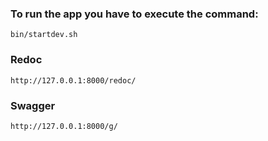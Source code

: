 ### To run the app you have to execute the command:
    bin/startdev.sh

### Redoc 
    http://127.0.0.1:8000/redoc/

### Swagger
    http://127.0.0.1:8000/g/